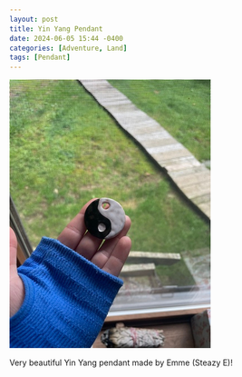 ```yaml
---
layout: post
title: Yin Yang Pendant
date: 2024-06-05 15:44 -0400
categories: [Adventure, Land]
tags: [Pendant]
---
```


![img-description](/assets/img/photos/yin_yang_pendant.jpg)


Very beautiful Yin Yang pendant made by Emme (Steazy E)!





